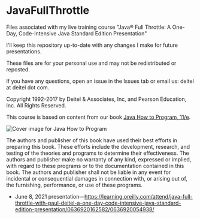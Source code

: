 # JavaFullThrottle
Files associated with my live training course "Java® Full Throttle: A One-Day, Code-Intensive Java Standard Edition Presentation"

I'll keep this repository up-to-date with any changes I make for future presentations. 

These files are for your personal use and may not be redistributed or reposted.

If you have any questions, open an issue in the Issues tab or email us: deitel at deitel dot com.

Copyright 1992-2017 by Deitel & Associates, Inc, and Pearson Education, Inc. All Rights Reserved. 

This course is based on content from our book <a href="https://amzn.to/30ZQVw0" target="_blank">Java How to Program, 11/e</a>.
    
![Cover image for Java How to Program](http://deitel.com/bookresources/jhtp11/jhtp11_300h.png)

The authors and publisher of this book have used their best efforts in preparing this book. These efforts include the development, research, and testing of the theories and programs to determine their effectiveness. The authors and publisher make no warranty of any kind, expressed or implied, with regard to these programs or to the documentation contained in this book. The authors and publisher shall not be liable in any event for incidental or consequential damages in connection with, or arising out of, the furnishing, performance, or use of these programs.
 
* June 8, 2021 presentation—https://learning.oreilly.com/attend/java-full-throttle-with-paul-deitel-a-one-day-code-intensive-java-standard-edition-presentation/0636920162582/0636920054938/
